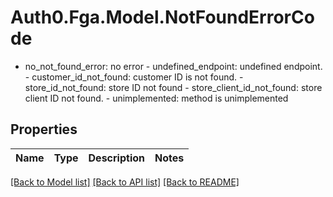 # Auth0.Fga.Model.NotFoundErrorCode
- no_not_found_error: no error  - undefined_endpoint: undefined endpoint.  - customer_id_not_found: customer ID is not found.  - store_id_not_found: store ID not found  - store_client_id_not_found: store client ID not found.  - unimplemented: method is unimplemented

## Properties

Name | Type | Description | Notes
------------ | ------------- | ------------- | -------------

[[Back to Model list]](../README.md#models) [[Back to API list]](../README.md#api-endpoints) [[Back to README]](../README.md)

